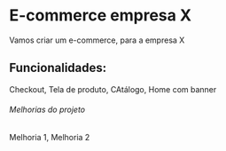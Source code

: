 # E-commerce empresa X

Vamos criar um e-commerce, para a empresa X

## Funcionalidades:

Checkout, Tela de produto, CAtálogo, Home com banner

###### Melhorias do projeto

Melhoria 1, Melhoria 2
